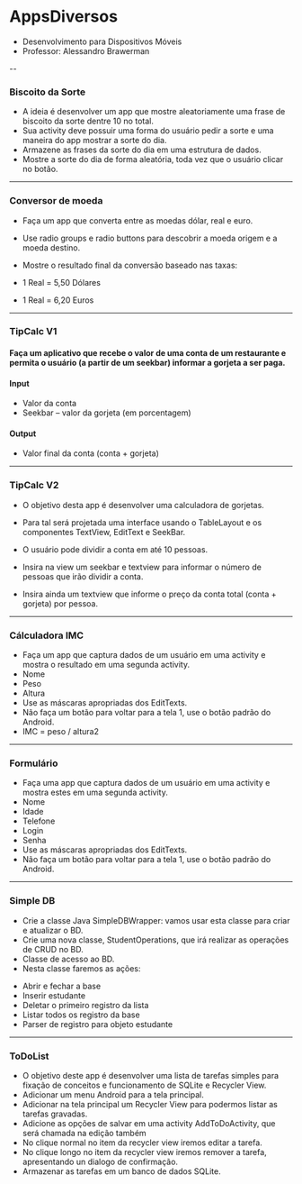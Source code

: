 # AppsDiversos
- Desenvolvimento para Dispositivos Móveis
- Professor: Alessandro Brawerman

--
### Biscoito da Sorte

- A ideia é desenvolver um app que mostre aleatoriamente uma frase de
biscoito da sorte dentre 10 no total.
- Sua activity deve possuir uma forma do usuário pedir a sorte e uma
maneira do app mostrar a sorte do dia.
- Armazene as frases da sorte do dia em uma estrutura de dados.
- Mostre a sorte do dia de forma aleatória, toda vez que o usuário clicar
no botão.

---

### Conversor de moeda

- Faça um app que converta entre as moedas dólar, real e euro.

- Use radio groups e radio buttons para descobrir a moeda origem e a moeda destino.

- Mostre o resultado final da conversão baseado nas taxas:

- 1 Real = 5,50 Dólares 
- 1 Real = 6,20 Euros

---

### TipCalc V1

#### Faça um aplicativo que recebe o valor de uma conta de um restaurante e permita o usuário (a partir de um seekbar) informar a gorjeta a ser paga.

#### Input
* Valor da conta
* Seekbar – valor da gorjeta (em porcentagem)

#### Output
* Valor final da conta (conta + gorjeta)

---

### TipCalc V2

* O objetivo desta app é desenvolver uma calculadora de gorjetas.

* Para tal será projetada uma interface usando o TableLayout e os componentes TextView, EditText e SeekBar.

* O usuário pode dividir a conta em até 10 pessoas.

* Insira na view um seekbar e textview para informar o número de pessoas que irão dividir a conta.

* Insira ainda um textview que informe o preço da conta total (conta + gorjeta) por pessoa.


---

### Cálculadora IMC

* Faça um app que captura dados de um usuário em uma activity e mostra o resultado em uma segunda activity.
* Nome
* Peso
* Altura
* Use as máscaras apropriadas dos EditTexts.
* Não faça um botão para voltar para a tela 1, use o botão padrão do Android.
* IMC = peso / altura2


---

### Formulário

* Faça uma app que captura dados de um usuário em uma activity e
mostra estes em uma segunda activity.
* Nome
* Idade
* Telefone
* Login
* Senha
* Use as máscaras apropriadas dos EditTexts.
* Não faça um botão para voltar para a tela 1, use o botão padrão do Android.

---

### Simple DB

* Crie a classe Java SimpleDBWrapper: vamos usar esta classe para criar e atualizar o BD.
* Crie uma nova classe, StudentOperations, que irá realizar as operações de CRUD no BD.
* Classe de acesso ao BD.
* Nesta classe faremos as ações:
+ Abrir e fechar a base
+ Inserir estudante
+ Deletar o primeiro registro da lista
+ Listar todos os registro da base
+ Parser de registro para objeto estudante

---

### ToDoList

* O objetivo deste app é desenvolver uma lista de tarefas simples para fixação de conceitos e funcionamento de SQLite e Recycler View.
* Adicionar um menu Android para a tela principal.
* Adicionar na tela principal um Recycler View para podermos listar as tarefas gravadas.
* Adicione as opções de salvar em uma activity AddToDoActivity, que será chamada na edição também
* No clique normal no item da recycler view iremos editar a tarefa.
* No clique longo no item da recycler view iremos remover a tarefa, apresentando un dialogo de confirmação.
* Armazenar as tarefas em um banco de dados SQLite.